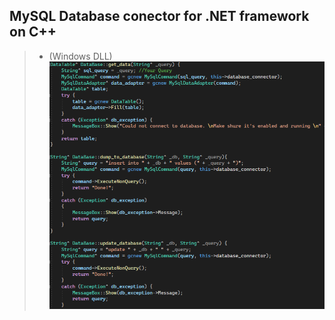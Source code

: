 ## MySQL Database conector for .NET framework on C++ 
> - (Windows DLL)
![Screenshots](/MySQLCNTR/TEMP/img.png)
